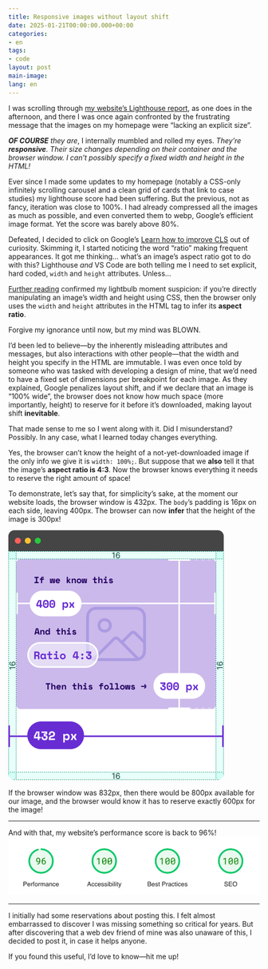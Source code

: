 ```yaml
---
title: Responsive images without layout shift
date: 2025-01-21T00:00:00.000+00:00
categories:
- en
tags:
- code
layout: post
main-image: 
lang: en
---
```


I was scrolling through [my website’s Lighthouse report](https://pagespeed.web.dev/analysis/https-annafilou-com/cmu1d4q0nk?form_factor=desktop), as one does in the afternoon, and there I was once again confronted by the frustrating message that the images on my homepage were “lacking an explicit size”. 

***OF COURSE** they are*, I internally mumbled and rolled my eyes. *They’re **responsive**. Their size changes depending on their container and the browser window. I can’t possibly specify a fixed width and height in the HTML!*

Ever since I made some updates to my homepage (notably a CSS-only infinitely scrolling carousel and a clean grid of cards that link to case studies) my lighthouse score had been suffering. But the previous, not as fancy, iteration was close to 100%. I had already compressed all the images as much as possible, and even converted them to webp, Google’s efficient image format. Yet the score was barely above 80%.

Defeated, I decided to click on Google’s [Learn how to improve CLS](https://web.dev/articles/optimize-cls) out of curiosity. Skimming it, I started noticing the word “ratio” making frequent appearances. It got me thinking… what’s an image’s aspect ratio got to do with this? Lighthouse *and* VS Code are both telling me I need to set explicit, hard coded, `width` and `height` attributes. Unless…

[Further reading](https://blog.logrocket.com/jank-free-page-loading-with-media-aspect-ratios/) confirmed my lightbulb moment suspicion: if you’re directly manipulating an image’s width and height using CSS, then the browser only uses the `width` and `height` attributes in the HTML tag to infer its **aspect ratio**. 

Forgive my ignorance until now, but my mind was BLOWN.

I’d been led to believe—by the inherently misleading attributes and messages, but also interactions with other people—that the width and height you specify in the HTML are immutable. I was even once told by someone who was tasked with developing a design of mine, that we’d need to have a fixed set of dimensions per breakpoint for each image. As they explained, Google penalizes layout shift, and if we declare that an image is “100% wide”, the browser does not know how much space (more importantly, height) to reserve for it before it’s downloaded, making layout shift **inevitable**. 

That made sense to me so I went along with it. Did I misunderstand? Possibly. In any case, what I learned today changes everything.

Yes, the browser can’t know the height of a not-yet-downloaded image if the only info we give it is `width: 100%;`. But suppose that we **also** tell it that the image’s **aspect ratio is 4:3**. Now the browser knows everything it needs to reserve the right amount of space! 

To demonstrate, let’s say that, for simplicity’s sake, at the moment our website loads, the browser window is 432px. The `body`’s padding is 16px on each side, leaving 400px. The browser can now **infer** that the height of the image is 300px!

<img src="/uploads/browser-explain-ratio.png" alt="" width="432" height="500">

If the browser window was 832px, then there would be 800px available for our image, and the browser would know it has to reserve exactly 600px for the image!

---

And with that, my website’s performance score is back to 96%! 
![](/uploads/lighthouse-2025-01-21.webp)

---

I initially had some reservations about posting this. I felt almost embarrassed to discover I was missing something so critical for years. But after discovering that a web dev friend of mine was also unaware of this, I decided to post it, in case it helps anyone. 

If you found this useful, I’d love to know—hit me up!